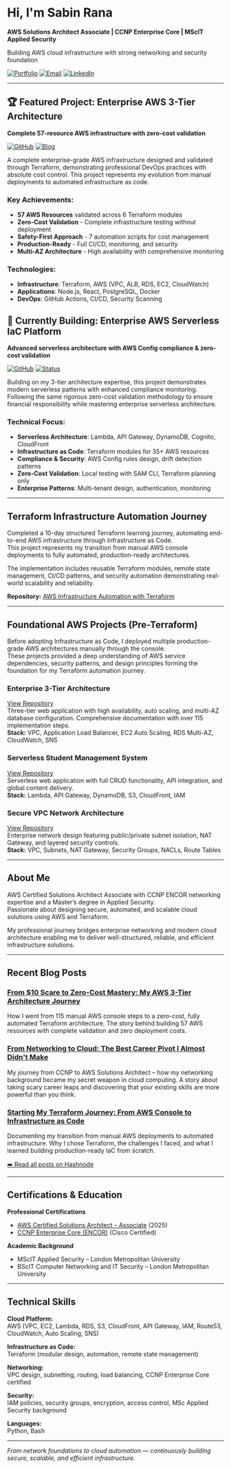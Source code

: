 # Hi, I'm Sabin Rana

**AWS Solutions Architect Associate | CCNP Enterprise Core | MScIT Applied Security**

Building AWS cloud infrastructure with strong networking and security foundation

[![Portfolio](https://img.shields.io/badge/🌐_Portfolio_Website-4285F4?style=flat)](https://sabin-rana.github.io/sabinrana-portfolio/)
[![Email](https://img.shields.io/badge/Email_Me-contactsabinrana@gmail.com-D14836?style=flat)](mailto:contactsabinrana@gmail.com)
[![LinkedIn](https://img.shields.io/badge/Connect_LinkedIn-0077B5?style=flat&logo=linkedin)](https://linkedin.com/in/sabin-rana-377729153/)


---

## 🏆 Featured Project: Enterprise AWS 3-Tier Architecture

**Complete 57-resource AWS infrastructure with zero-cost validation**

[![GitHub](https://img.shields.io/badge/🔗_View_Repository-181717?style=flat&logo=github)](https://github.com/Sabin-Rana/enterprise-aws-3tier-architecture)
[![Blog](https://img.shields.io/badge/📖_Read_the_Journey-2962FF?style=flat)](https://sabin-codeops.hashnode.dev/from-10-scare-to-zero-cost-mastery-my-aws-3-tier-architecture-journey)

A complete enterprise-grade AWS infrastructure designed and validated through Terraform, demonstrating professional DevOps practices with absolute cost control. This project represents my evolution from manual deployments to automated infrastructure as code.

### Key Achievements:
- **57 AWS Resources** validated across 6 Terraform modules
- **Zero-Cost Validation** - Complete infrastructure testing without deployment
- **Safety-First Approach** - 7 automation scripts for cost management
- **Production-Ready** - Full CI/CD, monitoring, and security
- **Multi-AZ Architecture** - High availability with comprehensive monitoring

### Technologies:
- **Infrastructure**: Terraform, AWS (VPC, ALB, RDS, EC2, CloudWatch)
- **Applications**: Node.js, React, PostgreSQL, Docker
- **DevOps**: GitHub Actions, CI/CD, Security Scanning

## 🚧 Currently Building: Enterprise AWS Serverless IaC Platform

**Advanced serverless architecture with AWS Config compliance & zero-cost validation**

[![GitHub](https://img.shields.io/badge/🔗_View_Repository-181717?style=flat&logo=github)](https://github.com/Sabin-Rana/Enterprise-AWS-Serverless-IaC-Platform)
[![Status](https://img.shields.io/badge/📊_Status-Ongoing_Development-orange?style=flat)](https://github.com/Sabin-Rana/Enterprise-AWS-Serverless-IaC-Platform)

Building on my 3-tier architecture expertise, this project demonstrates modern serverless patterns with enhanced compliance monitoring. Following the same rigorous zero-cost validation methodology to ensure financial responsibility while mastering enterprise serverless architecture.

### Technical Focus:
- **Serverless Architecture**: Lambda, API Gateway, DynamoDB, Cognito, CloudFront
- **Infrastructure as Code**: Terraform modules for 35+ AWS resources
- **Compliance & Security**: AWS Config rules design, drift detection patterns
- **Zero-Cost Validation**: Local testing with SAM CLI, Terraform planning only
- **Enterprise Patterns**: Multi-tenant design, authentication, monitoring

---

## Terraform Infrastructure Automation Journey

Completed a 10-day structured Terraform learning journey, automating end-to-end AWS infrastructure through Infrastructure as Code.  
This project represents my transition from manual AWS console deployments to fully automated, production-ready architectures.  

The implementation includes reusable Terraform modules, remote state management, CI/CD patterns, and security automation  demonstrating real-world scalability and reliability.  

**Repository:** [AWS Infrastructure Automation with Terraform](https://github.com/Sabin-Rana/terraform-learning-journey)

---

## Foundational AWS Projects (Pre-Terraform)

Before adopting Infrastructure as Code, I deployed multiple production-grade AWS architectures manually through the console.  
These projects provided a deep understanding of AWS service dependencies, security patterns, and design principles forming the foundation for my Terraform automation journey.

### Enterprise 3-Tier Architecture
[View Repository](https://github.com/Sabin-Rana/aws-3tier-architecture)  
Three-tier web application with high availability, auto scaling, and multi-AZ database configuration. Comprehensive documentation with over 115 implementation steps.  
**Stack:** VPC, Application Load Balancer, EC2 Auto Scaling, RDS Multi-AZ, CloudWatch, SNS

### Serverless Student Management System
[View Repository](https://github.com/Sabin-Rana/aws-serverless-architecture-showcase)  
Serverless web application with full CRUD functionality, API integration, and global content delivery.  
**Stack:** Lambda, API Gateway, DynamoDB, S3, CloudFront, IAM

### Secure VPC Network Architecture
[View Repository](https://github.com/Sabin-Rana/aws-vpc-network-isolation)  
Enterprise network design featuring public/private subnet isolation, NAT Gateway, and layered security controls.  
**Stack:** VPC, Subnets, NAT Gateway, Security Groups, NACLs, Route Tables

---

## About Me

AWS Certified Solutions Architect Associate with CCNP ENCOR networking expertise and a Master’s degree in Applied Security.  
Passionate about designing secure, automated, and scalable cloud solutions using AWS and Terraform.  

My professional journey bridges enterprise networking and modern cloud architecture  enabling me to deliver well-structured, reliable, and efficient infrastructure solutions.


---

## Recent Blog Posts

### [From $10 Scare to Zero-Cost Mastery: My AWS 3-Tier Architecture Journey](https://sabin-codeops.hashnode.dev/from-10-scare-to-zero-cost-mastery-my-aws-3-tier-architecture-journey)
How I went from 115 manual AWS console steps to a zero-cost, fully automated Terraform architecture. The story behind building 57 AWS resources with complete validation and zero deployment costs.

### [From Networking to Cloud: The Best Career Pivot I Almost Didn't Make](https://sabin-codeops.hashnode.dev/from-networking-to-cloud-the-best-career-pivot-i-almost-didnt-make)
My journey from CCNP to AWS Solutions Architect – how my networking background became my secret weapon in cloud computing. A story about taking scary career leaps and discovering that your existing skills are more powerful than you think.

### [Starting My Terraform Journey: From AWS Console to Infrastructure as Code](https://sabin-codeops.hashnode.dev/starting-my-terraform-journey-from-aws-console-to-infrastructure-as-code)
Documenting my transition from manual AWS deployments to automated infrastructure. Why I chose Terraform, the challenges I faced, and what I learned building production-ready IaC from scratch.

[➡️ Read all posts on Hashnode](https://sabin-codeops.hashnode.dev/)

---

## Certifications & Education

**Professional Certifications**
- [AWS Certified Solutions Architect – Associate](https://www.credly.com/badges/080be029-2747-438f-82cc-5f403008e2fa) (2025)
- [CCNP Enterprise Core (ENCOR)](https://www.credly.com/badges/53ed66cb-6195-44cb-b101-768afd501330) (Cisco Certified)

**Academic Background**
- MScIT Applied Security – London Metropolitan University  
- BScIT Computer Networking and IT Security – London Metropolitan University

---

## Technical Skills

**Cloud Platform:**  
AWS (VPC, EC2, Lambda, RDS, S3, CloudFront, API Gateway, IAM, Route53, CloudWatch, Auto Scaling, SNS)

**Infrastructure as Code:**  
Terraform (modular design, automation, remote state management)

**Networking:**  
VPC design, subnetting, routing, load balancing, CCNP Enterprise Core certified

**Security:**  
IAM policies, security groups, encryption, access control, MSc Applied Security background

**Languages:**  
Python, Bash

---

*From network foundations to cloud automation — continuously building secure, scalable, and efficient infrastructure.*
